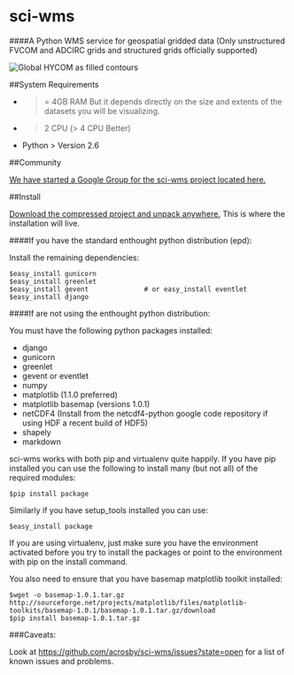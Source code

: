 sci-wms
=========

####A Python WMS service for geospatial gridded data (Only unstructured FVCOM and ADCIRC grids and structured grids officially supported)

![Global HYCOM as filled contours](https://raw.github.com/acrosby/sci-wms/master/src/pywms/wms/static/example1.png)

##System Requirements

- >= 4GB RAM But it depends directly on the size and extents of the datasets you will be visualizing.
- > 2 CPU (> 4 CPU Better) 
- Python > Version 2.6

##Community

[We have started a Google Group for the sci-wms project located here.](https://groups.google.com/forum/?fromgroups#!forum/sci-wms)

##Install

[Download the compressed project and unpack anywhere.](http://acrosby.github.com/sci-wms) This is where the installation will live.

####If you have the standard enthought python distribution (epd):

Install the remaining dependencies:

    $easy_install gunicorn
    $easy_install greenlet
    $easy_install gevent              # or easy_install eventlet
    $easy_install django

####If are not using the enthought python distribution:

You must have the following python packages installed:

- django
- gunicorn
- greenlet
- gevent or eventlet
- numpy
- matplotlib (1.1.0 preferred)
- matplotlib basemap (versions 1.0.1)
- netCDF4 (Install from the netcdf4-python google code repository if using HDF a recent build of HDF5)
- shapely
- markdown

sci-wms works with both pip and virtualenv quite happily. If you
have pip installed you can use the following to install many (but not all) of the required modules:

    $pip install package

<!---
Or you can install the required packages (with the versions we develop
the wms on) with the requirements file:

    $pip install -r requirements.txt
-->

Similarly if you have setup_tools installed you can use:

    $easy_install package

If you are using virtualenv, just make sure you have the environment
activated before you try to install the packages or point to the environment
with pip on the install command.

You also need to ensure that you have basemap matplotlib toolkit installed:

    $wget -o basemap-1.0.1.tar.gz http://sourceforge.net/projects/matplotlib/files/matplotlib-toolkits/basemap-1.0.1/basemap-1.0.1.tar.gz/download
    $pip install basemap-1.0.1.tar.gz


###Caveats:

Look at https://github.com/acrosby/sci-wms/issues?state=open for a list of known issues and problems.

